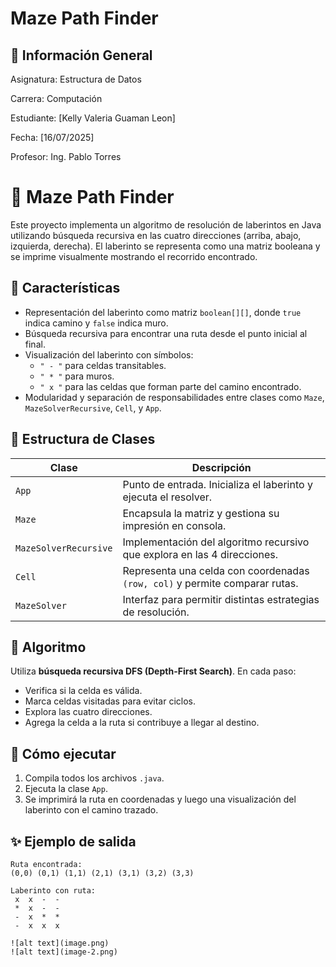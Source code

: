 # Maze Path Finder
## 📌 Información General

Asignatura: Estructura de Datos

Carrera: Computación

Estudiante: [Kelly Valeria Guaman Leon]

Fecha: [16/07/2025]

Profesor: Ing. Pablo Torres

# 🧭 Maze Path Finder

Este proyecto implementa un algoritmo de resolución de laberintos en Java utilizando búsqueda recursiva en las cuatro direcciones (arriba, abajo, izquierda, derecha). El laberinto se representa como una matriz booleana y se imprime visualmente mostrando el recorrido encontrado.

## 📌 Características

- Representación del laberinto como matriz `boolean[][]`, donde `true` indica camino y `false` indica muro.
- Búsqueda recursiva para encontrar una ruta desde el punto inicial al final.
- Visualización del laberinto con símbolos:
  - `" - "` para celdas transitables.
  - `" * "` para muros.
  - `" x "` para las celdas que forman parte del camino encontrado.
- Modularidad y separación de responsabilidades entre clases como `Maze`, `MazeSolverRecursive`, `Cell`, y `App`.

## 📂 Estructura de Clases

| Clase                 | Descripción                                                                 |
|----------------------|------------------------------------------------------------------------------|
| `App`                | Punto de entrada. Inicializa el laberinto y ejecuta el resolver.             |
| `Maze`               | Encapsula la matriz y gestiona su impresión en consola.                      |
| `MazeSolverRecursive`| Implementación del algoritmo recursivo que explora en las 4 direcciones.     |
| `Cell`               | Representa una celda con coordenadas `(row, col)` y permite comparar rutas.  |
| `MazeSolver`         | Interfaz para permitir distintas estrategias de resolución.                  |

## 🧠 Algoritmo

Utiliza **búsqueda recursiva DFS (Depth-First Search)**. En cada paso:
- Verifica si la celda es válida.
- Marca celdas visitadas para evitar ciclos.
- Explora las cuatro direcciones.
- Agrega la celda a la ruta si contribuye a llegar al destino.

## 🔧 Cómo ejecutar

1. Compila todos los archivos `.java`.
2. Ejecuta la clase `App`.
3. Se imprimirá la ruta en coordenadas y luego una visualización del laberinto con el camino trazado.

## ✨ Ejemplo de salida

```text
Ruta encontrada:
(0,0) (0,1) (1,1) (2,1) (3,1) (3,2) (3,3) 

Laberinto con ruta:
 x  x  -  - 
 *  x  -  - 
 -  x  *  * 
 -  x  x  x 

![alt text](image.png)
![alt text](image-2.png)